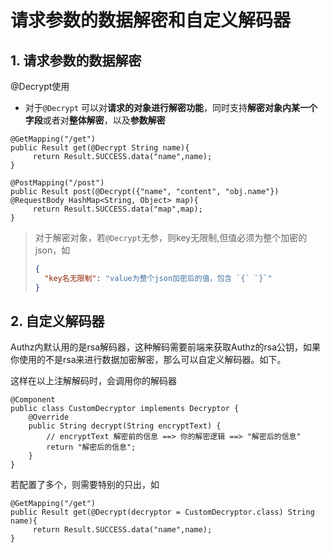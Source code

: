 # 请求参数的数据解密和自定义解码器



## 1. 请求参数的数据解密

@Decrypt使用

- 对于`@Decrypt` 可以对**请求的对象进行解密功能**，同时支持**解密对象内某一个字段**或者对**整体解密**，以及**参数解密**

```java{2,7}
@GetMapping("/get")
public Result get(@Decrypt String name){
     return Result.SUCCESS.data("name",name);
}

@PostMapping("/post")
public Result post(@Decrypt({"name", "content", "obj.name"}) @RequestBody HashMap<String, Object> map){
     return Result.SUCCESS.data("map",map);
}
```

> 对于解密对象，若`@Decrypt`无参，则key无限制,但值必须为整个加密的json，如
>
> ```json
> {
>   "key名无限制": "value为整个json加密后的值，包含 `{` `}`"
> }
> ```



## 2. 自定义解码器

Authz内默认用的是rsa解码器，这种解码需要前端来获取Authz的rsa公钥，如果你使用的不是rsa来进行数据加密解密，那么可以自定义解码器。如下。

这样在以上注解解码时，会调用你的解码器

```java{2,4}
@Component
public class CustomDecryptor implements Decryptor {
    @Override
    public String decrypt(String encryptText) {
        // encryptText 解密前的信息 ==> 你的解密逻辑 ==> "解密后的信息"
        return "解密后的信息";
    }
}
```



若配置了多个，则需要特别的只出，如

```java{2}
@GetMapping("/get")
public Result get(@Decrypt(decryptor = CustomDecryptor.class) String name){
     return Result.SUCCESS.data("name",name);
}
```





<style>
  :root{
    --vp-home-hero-name-color: transparent;
    --vp-home-hero-name-background: -webkit-linear-gradient(120deg, #e7cb7f, #d65454);


    --vp-c-brand: #fb8732;
    --vp-c-brand-light: #fb8732;
    --vp-c-brand-lighter: #ff7727;
    --vp-c-brand-dark: #fb8732;
    --vp-c-brand-darker: #ff7727;

  }
</style>